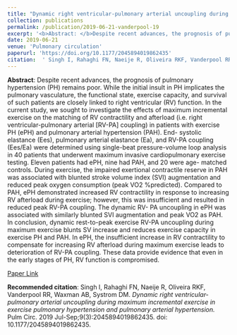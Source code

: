 ```yaml
--- 
title: "Dynamic right ventricular-pulmonary arterial uncoupling during maximum incremental exercise in exercise pulmonary hypertension and pulmonary arterial hypertension." 
collection: publications 
permalink: /publication/2019-06-21-vanderpool-19 
excerpt: '<b>Abstract: </b>Despite recent advances, the prognosis of pulmonary hypertension (PH) remains poor. While the initial insult in PH implicates the pulmonary vasculature, the functional state, exercise capacity, and survival of such patients are closely linked to right ventricular (RV) function. In the current study, we sought to [...]' 
date: 2019-06-21 
venue: 'Pulmonary circulation' 
paperurl: 'https://doi.org/10.1177/2045894019862435' 
citation:  ' Singh I, Rahaghi FN, Naeije R, Oliveira RKF, Vanderpool RR, Waxman AB, Systrom DM. <i>Dynamic right ventricular-pulmonary arterial uncoupling during maximum incremental exercise in exercise pulmonary hypertension and pulmonary arterial hypertension.</i> Pulm Circ. 2019 Jul-Sep;9(3):2045894019862435. doi: 10.1177/2045894019862435.' 
--- 
```

<b>Abstract</b>:  Despite recent advances, the prognosis of pulmonary hypertension (PH) remains poor. While the initial insult in PH implicates the pulmonary vasculature, the functional state, exercise capacity, and survival of such patients are closely linked to right ventricular (RV) function. In the current study, we sought to investigate the effects of maximum incremental exercise on the matching of RV contractility and afterload (i.e. right ventricular-pulmonary arterial [RV-PA] coupling) in patients with exercise PH (ePH) and pulmonary arterial hypertension (PAH). End- systolic elastance (Ees), pulmonary arterial elastance (Ea), and RV-PA coupling (Ees/Ea) were determined using single-beat pressure-volume loop analysis in 40 patients that underwent maximum invasive cardiopulmonary exercise testing. Eleven patients had ePH, nine had PAH, and 20 were age- matched controls. During exercise, the impaired exertional contractile reserve in PAH was associated with blunted stroke volume index (SVI) augmentation and reduced peak oxygen consumption (peak VO2 %predicted). Compared to PAH, ePH demonstrated increased RV contractility in response to increasing RV afterload during exercise; however, this was insufficient and resulted in reduced peak RV-PA coupling. The dynamic RV- PA uncoupling in ePH was associated with similarly blunted SVI augmentation and peak VO2 as PAH. In conclusion, dynamic rest-to-peak exercise RV-PA uncoupling during maximum exercise blunts SV increase and reduces exercise capacity in exercise PH and PAH. In ePH, the insufficient increase in RV contractility to compensate for increasing RV afterload during maximum exercise leads to deterioration of RV-PA coupling. These data provide evidence that even in the early stages of PH, RV function is compromised.  
 
[Paper Link](https://doi.org/10.1177/2045894019862435) 
 
<b>Recommended citation</b>:  Singh I, Rahaghi FN, Naeije R, Oliveira RKF, Vanderpool RR, Waxman AB, Systrom DM. <i>Dynamic right ventricular-pulmonary arterial uncoupling during maximum incremental exercise in exercise pulmonary hypertension and pulmonary arterial hypertension.</i> Pulm Circ. 2019 Jul-Sep;9(3):2045894019862435. doi: 10.1177/2045894019862435. 

